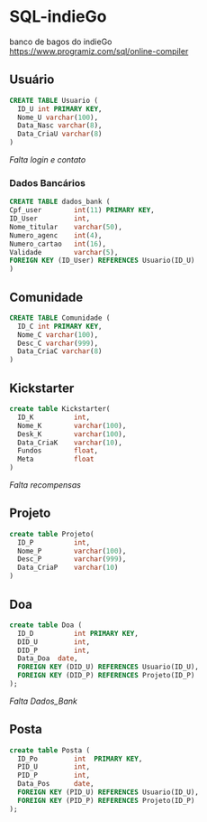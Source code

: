 # SQL-indieGo
banco de bagos do indieGo <br>
https://www.programiz.com/sql/online-compiler

## Usuário 
```sql
CREATE TABLE Usuario (
  ID_U int PRIMARY KEY,
  Nome_U varchar(100),
  Data_Nasc varchar(8),
  Data_CriaU varchar(8)
)
```
_Falta login e contato_

### Dados Bancários
```sql
CREATE TABLE dados_bank (
Cpf_user		int(11) PRIMARY KEY,
ID_User			int,
Nome_titular	varchar(50),
Numero_agenc	int(4),
Numero_cartao	int(16),
Validade		varchar(5),
FOREIGN KEY (ID_User) REFERENCES Usuario(ID_U)
)
```

## Comunidade
```sql
CREATE TABLE Comunidade (
  ID_C int PRIMARY KEY,
  Nome_C varchar(100),
  Desc_C varchar(999),
  Data_CriaC varchar(8)
)
```

## Kickstarter
```sql
create table Kickstarter(
  ID_K			int,
  Nome_K		varchar(100),
  Desk_K		varchar(100),
  Data_CriaK	varchar(10),
  Fundos		float,
  Meta			float
)
```
_Falta recompensas_

## Projeto
```sql
create table Projeto(
  ID_P			int,
  Nome_P		varchar(100),
  Desc_P		varchar(999),
  Data_CriaP	varchar(10)
)
```

## Doa
```sql
create table Doa (
  ID_D			int PRIMARY KEY,
  DID_U			int,
  DID_P			int,
  Data_Doa  date,
  FOREIGN KEY (DID_U) REFERENCES Usuario(ID_U),
  FOREIGN KEY (DID_P) REFERENCES Projeto(ID_P)
);
```
_Falta Dados_Bank_

## Posta
```sql
create table Posta (
  ID_Po			int  PRIMARY KEY,
  PID_U			int,
  PID_P			int,
  Data_Pos		date,
  FOREIGN KEY (PID_U) REFERENCES Usuario(ID_U),
  FOREIGN KEY (PID_P) REFERENCES Projeto(ID_P)
);
```
